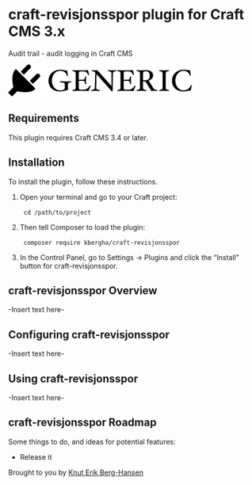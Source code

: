 # craft-revisjonsspor plugin for Craft CMS 3.x

Audit trail - audit logging in Craft CMS

![Screenshot](resources/img/plugin-logo.png)

## Requirements

This plugin requires Craft CMS 3.4 or later.

## Installation

To install the plugin, follow these instructions.

1. Open your terminal and go to your Craft project:

        cd /path/to/project

2. Then tell Composer to load the plugin:

        composer require kbergha/craft-revisjonsspor

3. In the Control Panel, go to Settings → Plugins and click the “Install” button for craft-revisjonsspor.

## craft-revisjonsspor Overview

-Insert text here-

## Configuring craft-revisjonsspor

-Insert text here-

## Using craft-revisjonsspor

-Insert text here-

## craft-revisjonsspor Roadmap

Some things to do, and ideas for potential features:

* Release it

Brought to you by [Knut Erik Berg-Hansen](https://github.com/kbergha)
